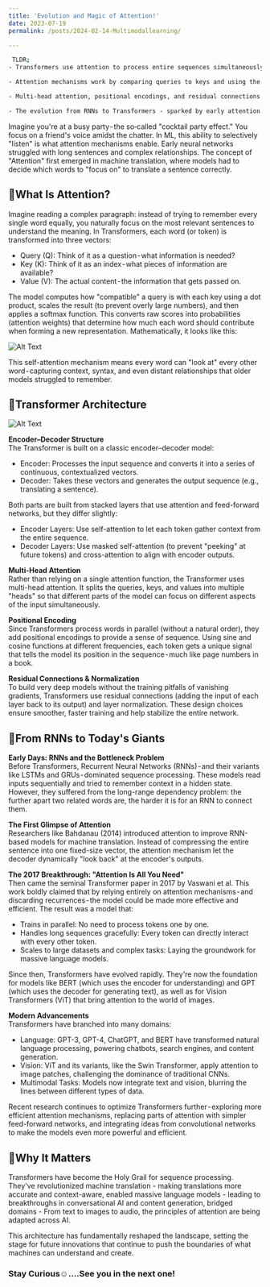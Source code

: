 ```yaml
---
title: 'Evolution and Magic of Attention!'
date: 2023-07-19
permalink: /posts/2024-02-14-Multimodallearning/

---
```


```bash
 TLDR;
- Transformers use attention to process entire sequences simultaneously, bypassing the limitations of sequential RNNs.  

- Attention mechanisms work by comparing queries to keys and using the results to weight the values, allowing models to focus on relevant information. 

- Multi-head attention, positional encodings, and residual connections are key design choices that make Transformers powerful and scalable.  

- The evolution from RNNs to Transformers - sparked by early attention ideas - has paved the way for SOTA models in NLP, computer vision, and beyond.
```

Imagine you're at a busy party - the so‐called "cocktail party effect." You focus on a friend's voice amidst the chatter. In ML, this ability to selectively "listen" is what attention mechanisms enable. Early neural networks struggled with long sentences and complex relationships. The concept of "Attention" first emerged in machine translation, where models had to decide which words to "focus on" to translate a sentence correctly.

## 🔸What Is Attention?
Imagine reading a complex paragraph: instead of trying to remember every single word equally, you naturally focus on the most relevant sentences to understand the meaning. In Transformers, each word (or token) is transformed into three vectors:  
- Query (Q): Think of it as a question - what information is needed?  
- Key (K): Think of it as an index - what pieces of information are available?  
- Value (V): The actual content - the information that gets passed on.

The model computes how "compatible" a query is with each key using a dot product, scales the result (to prevent overly large numbers), and then applies a softmax function. This converts raw scores into probabilities (attention weights) that determine how much each word should contribute when forming a new representation. Mathematically, it looks like this:  

![Alt Text](https://cdn-images-1.medium.com/v2/resize:fit:1200/1*qQpoDhmAn6VccYvPrIdHGA.png)

This self-attention mechanism means every word can "look at" every other word - capturing context, syntax, and even distant relationships that older models struggled to remember.

## 🔸Transformer Architecture

![Alt Text](https://cdn-images-1.medium.com/v2/resize:fit:1200/1*1xbdWuMrJbMn6-iSbd7Rtg.png)

**Encoder–Decoder Structure**  
The Transformer is built on a classic encoder–decoder model:  
- Encoder: Processes the input sequence and converts it into a series of continuous, contextualized vectors.  
- Decoder: Takes these vectors and generates the output sequence (e.g., translating a sentence).  

Both parts are built from stacked layers that use attention and feed-forward networks, but they differ slightly:  
- Encoder Layers: Use self-attention to let each token gather context from the entire sequence.  
- Decoder Layers: Use masked self-attention (to prevent "peeking" at future tokens) and cross-attention to align with encoder outputs.

**Multi-Head Attention**   
Rather than relying on a single attention function, the Transformer uses multi-head attention. It splits the queries, keys, and values into multiple "heads" so that different parts of the model can focus on different aspects of the input simultaneously.   

**Positional Encoding**  
Since Transformers process words in parallel (without a natural order), they add positional encodings to provide a sense of sequence. Using sine and cosine functions at different frequencies, each token gets a unique signal that tells the model its position in the sequence - much like page numbers in a book.

**Residual Connections & Normalization**  
To build very deep models without the training pitfalls of vanishing gradients, Transformers use residual connections (adding the input of each layer back to its output) and layer normalization. These design choices ensure smoother, faster training and help stabilize the entire network.

## 🔸From RNNs to Today's Giants
**Early Days: RNNs and the Bottleneck Problem**  
Before Transformers, Recurrent Neural Networks (RNNs) - and their variants like LSTMs and GRUs - dominated sequence processing. These models read inputs sequentially and tried to remember context in a hidden state. However, they suffered from the long-range dependency problem: the further apart two related words are, the harder it is for an RNN to connect them.

**The First Glimpse of Attention**  
Researchers like Bahdanau (2014) introduced attention to improve RNN-based models for machine translation. Instead of compressing the entire sentence into one fixed-size vector, the attention mechanism let the decoder dynamically "look back" at the encoder's outputs.

**The 2017 Breakthrough: "Attention Is All You Need"**  
Then came the seminal Transformer paper in 2017 by Vaswani et al. This work boldly claimed that by relying entirely on attention mechanisms - and discarding recurrences - the model could be made more effective and efficient. The result was a model that:  
- Trains in parallel: No need to process tokens one by one.  
- Handles long sequences gracefully: Every token can directly interact with every other token.  
- Scales to large datasets and complex tasks: Laying the groundwork for massive language models.

Since then, Transformers have evolved rapidly. They're now the foundation for models like BERT (which uses the encoder for understanding) and GPT (which uses the decoder for generating text), as well as for Vision Transformers (ViT) that bring attention to the world of images.

**Modern Advancements**  
Transformers have branched into many domains:  
- Language: GPT-3, GPT-4, ChatGPT, and BERT have transformed natural language processing, powering chatbots, search engines, and content generation.  
- Vision: ViT and its variants, like the Swin Transformer, apply attention to image patches, challenging the dominance of traditional CNNs.  
- Multimodal Tasks: Models now integrate text and vision, blurring the lines between different types of data.  

Recent research continues to optimize Transformers further - exploring more efficient attention mechanisms, replacing parts of attention with simpler feed-forward networks, and integrating ideas from convolutional networks to make the models even more powerful and efficient.

## 🔸Why It Matters  
Transformers have become the Holy Grail for sequence processing. They've revolutionized machine translation - making translations more accurate and context-aware, enabled massive language models - leading to breakthroughs in conversational AI and content generation, bridged domains - From text to images to audio, the principles of attention are being adapted across AI.

This architecture has fundamentally reshaped the landscape, setting the stage for future innovations that continue to push the boundaries of what machines can understand and create.


### Stay Curious☺️….See you in the next one!
